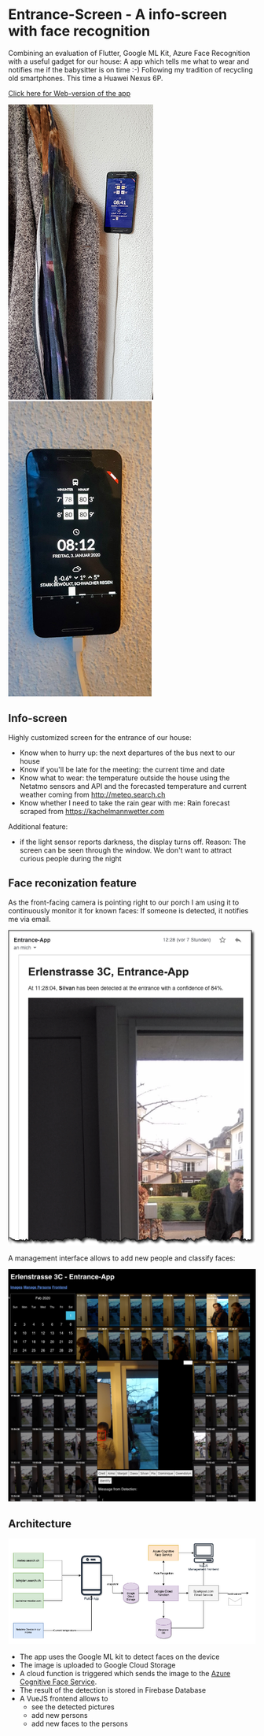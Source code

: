 # Entrance-Screen - A info-screen with face recognition

Combining an evaluation of Flutter, Google ML Kit, Azure Face Recognition with
a useful gadget for our house: A app which tells me what to wear and notifies
me if the babysitter is on time :-) Following my tradition of recycling old
smartphones. This time a Huawei Nexus 6P.

[Click here for Web-version of the app](https://entrancescreen.firebaseapp.com/flutter)

![wardrobe](docs/wardrobe-picture.jpg) ![wardrobe from close](docs/wardrobe-close.jpg)

## Info-screen

Highly customized screen for the entrance of our house:

- Know when to hurry up: the next departures of the bus next to our house
- Know if you'll be late for the meeting: the current time and date
- Know what to wear: the temperature outside the house using the Netatmo sensors and API and the
  forecasted temperature and current weather coming from http://meteo.search.ch
- Know whether I need to take the rain gear with me: Rain forecast scraped from
  https://kachelmannwetter.com

Additional feature:
- if the light sensor reports darkness, the display turns off. Reason: The screen can be seen
  through the window. We don't want to attract curious people during the night

## Face reconization feature

As the front-facing camera is pointing right to our porch I am using it to continuously
monitor it for known faces: If someone is detected, it notifies me via email.

![mail](docs/email.png)
 
A management interface allows to add new people and classify faces:

![frontend](docs/frontend-screenshot.png)  

## Architecture

![architecture](docs/architecture.png)
- The app uses the Google ML kit to detect faces on the device
- The image is uploaded to Google Cloud Storage
- A cloud function is triggered which sends the image to the 
  [Azure Cognitive Face Service](https://azure.microsoft.com/en-us/services/cognitive-services/face/).
- The result of the detection is stored in Firebase Database
- A VueJS frontend allows to 
  - see the detected pictures
  - add new persons
  - add new faces to the persons
  
